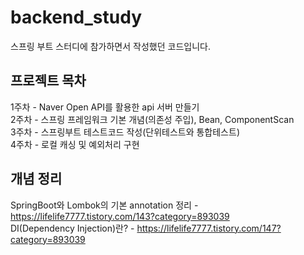 # backend_study

스프링 부트 스터디에 참가하면서 작성했던 코드입니다.

## 프로젝트 목차

1주차 - Naver Open API를 활용한 api 서버 만들기  
2주차 - 스프링 프레임워크 기본 개념(의존성 주입), Bean, ComponentScan  
3주차 - 스프링부트 테스트코드 작성(단위테스트와 통합테스트)  
4주차 - 로컬 캐싱 및 예외처리 구현  

## 개념 정리
SpringBoot와 Lombok의 기본 annotation 정리 - https://lifelife7777.tistory.com/143?category=893039  
DI(Dependency Injection)란? - https://lifelife7777.tistory.com/147?category=893039  
